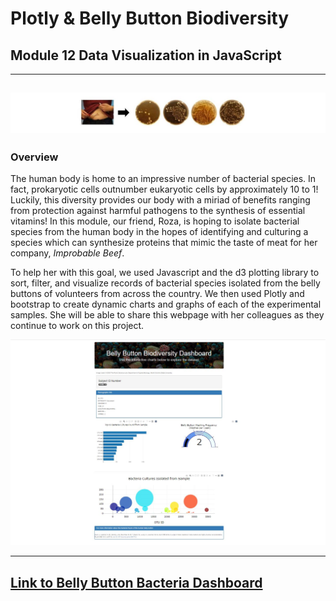 # Plotly & Belly Button Biodiversity
## Module 12 Data Visualization in JavaScript
---
![image of bacteria](https://github.com/murphyk2021/Belly_button_bacteria/blob/595a3f3817dd74fde926f99f92932972303248f2/images/bellybuttonbacteriav2.JPG)
---
### Overview
The human body is home to an impressive number of bacterial species.  In fact, prokaryotic cells outnumber eukaryotic cells by approximately 10 to 1! Luckily, this diversity provides our body with a miriad of benefits ranging from protection against harmful pathogens to the synthesis of essential vitamins!  In this module, our friend, Roza, is hoping to isolate bacterial species from the human body in the hopes of identifying and culturing a species which can synthesize proteins that mimic the taste of meat for her company, *Improbable Beef*.  

To help her with this goal, we used Javascript and the d3 plotting library to sort, filter, and visualize records of bacterial species isolated from the belly buttons of volunteers from across the country.  We then used Plotly and bootstrap to create dynamic charts and graphs of each of the experimental samples.  She will be able to share this webpage with her colleagues as they continue to work on this project.

![image of dashboard](https://github.com/murphyk2021/Belly_button_bacteria/blob/192331a1cc99083238d285b162b6f6bee3daee82/images/belly%20button%20dashboard.JPG)

---
[Link to Belly Button Bacteria Dashboard](https://murphyk2021.github.io/Belly_button_bacteria/)
---
